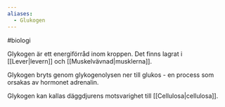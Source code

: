 ```yaml
---
aliases:
  - Glukogen
---
```

#biologi 

Glykogen är ett energiförråd inom kroppen. Det finns lagrat i [[Lever|levern]] och [[Muskelvävnad|musklerna]].

Glykogen bryts genom glykogenolysen ner till glukos - en process som orsakas av hormonet adrenalin.

Glykogen kan kallas däggdjurens motsvarighet till [[Cellulosa|cellulosa]].
